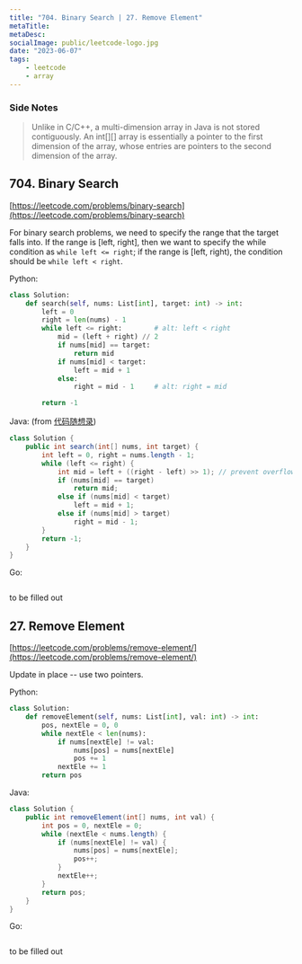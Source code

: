 ```yaml
---
title: "704. Binary Search | 27. Remove Element"
metaTitle:
metaDesc:
socialImage: public/leetcode-logo.jpg
date: "2023-06-07"
tags:
    - leetcode
    - array
---
```


### Side Notes
> Unlike in C/C++, a multi-dimension array in Java is not stored contiguously. An int[][] array is essentially a pointer to the first dimension of the array, whose entries are pointers to the second dimension of the array.


## 704. Binary Search
[https://leetcode.com/problems/binary-search](https://leetcode.com/problems/binary-search)

For binary search problems, we need to specify the range that the target falls into. If the range is [left, right], then we want to specify the while condition as `while left <= right`; if the range is [left, right), the condition should be `while left < right`.


Python:
```python
class Solution:
    def search(self, nums: List[int], target: int) -> int:
        left = 0
        right = len(nums) - 1
        while left <= right:        # alt: left < right
            mid = (left + right) // 2
            if nums[mid] == target:
                return mid
            if nums[mid] < target:
                left = mid + 1
            else:
                right = mid - 1     # alt: right = mid

        return -1
```

Java: (from [代码随想录](https://programmercarl.com/0704.%E4%BA%8C%E5%88%86%E6%9F%A5%E6%89%BE.html#_704-%E4%BA%8C%E5%88%86%E6%9F%A5%E6%89%BE))
```java
class Solution {
    public int search(int[] nums, int target) {
        int left = 0, right = nums.length - 1;
        while (left <= right) {
            int mid = left + ((right - left) >> 1); // prevent overflow from (left + right)
            if (nums[mid] == target)
                return mid;
            else if (nums[mid] < target)
                left = mid + 1;
            else if (nums[mid] > target)
                right = mid - 1;
        }
        return -1;
    }
}
```


Go:
```go
```
to be filled out


## 27. Remove Element
[https://leetcode.com/problems/remove-element/](https://leetcode.com/problems/remove-element/)

Update in place -- use two pointers.

Python:
```python
class Solution:
    def removeElement(self, nums: List[int], val: int) -> int:
        pos, nextEle = 0, 0
        while nextEle < len(nums):
            if nums[nextEle] != val:
                nums[pos] = nums[nextEle]
                pos += 1
            nextEle += 1
        return pos
```

Java:
```java
class Solution {
    public int removeElement(int[] nums, int val) {
        int pos = 0, nextEle = 0;
        while (nextEle < nums.length) {
            if (nums[nextEle] != val) {
                nums[pos] = nums[nextEle];
                pos++;
            }
            nextEle++;
        }
        return pos;
    }
}
```


Go:
```go
```
to be filled out